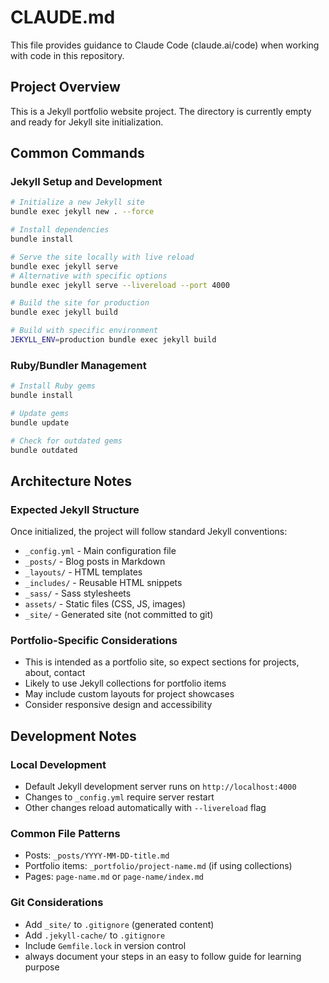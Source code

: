 # CLAUDE.md

This file provides guidance to Claude Code (claude.ai/code) when working with code in this repository.

## Project Overview

This is a Jekyll portfolio website project. The directory is currently empty and ready for Jekyll site initialization.

## Common Commands

### Jekyll Setup and Development
```bash
# Initialize a new Jekyll site
bundle exec jekyll new . --force

# Install dependencies
bundle install

# Serve the site locally with live reload
bundle exec jekyll serve
# Alternative with specific options
bundle exec jekyll serve --livereload --port 4000

# Build the site for production
bundle exec jekyll build

# Build with specific environment
JEKYLL_ENV=production bundle exec jekyll build
```

### Ruby/Bundler Management
```bash
# Install Ruby gems
bundle install

# Update gems
bundle update

# Check for outdated gems
bundle outdated
```

## Architecture Notes

### Expected Jekyll Structure
Once initialized, the project will follow standard Jekyll conventions:
- `_config.yml` - Main configuration file
- `_posts/` - Blog posts in Markdown
- `_layouts/` - HTML templates
- `_includes/` - Reusable HTML snippets
- `_sass/` - Sass stylesheets
- `assets/` - Static files (CSS, JS, images)
- `_site/` - Generated site (not committed to git)

### Portfolio-Specific Considerations
- This is intended as a portfolio site, so expect sections for projects, about, contact
- Likely to use Jekyll collections for portfolio items
- May include custom layouts for project showcases
- Consider responsive design and accessibility

## Development Notes

### Local Development
- Default Jekyll development server runs on `http://localhost:4000`
- Changes to `_config.yml` require server restart
- Other changes reload automatically with `--livereload` flag

### Common File Patterns
- Posts: `_posts/YYYY-MM-DD-title.md`
- Portfolio items: `_portfolio/project-name.md` (if using collections)
- Pages: `page-name.md` or `page-name/index.md`

### Git Considerations
- Add `_site/` to `.gitignore` (generated content)
- Add `.jekyll-cache/` to `.gitignore`
- Include `Gemfile.lock` in version control
- always document your steps in an easy to follow guide for learning purpose